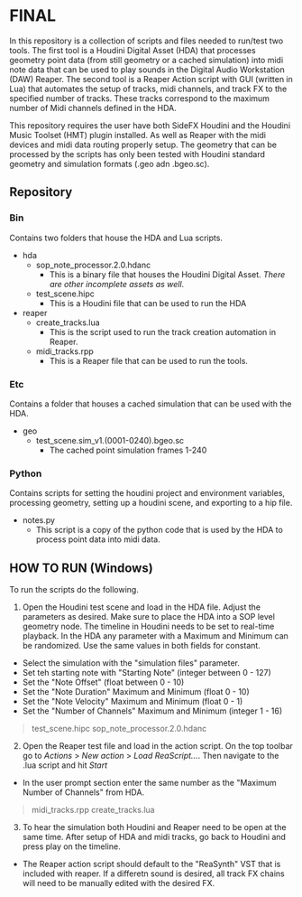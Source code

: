 # FINAL

In this repository is a collection of scripts and files needed to run/test two tools. The first tool is a Houdini Digital Asset (HDA) that processes geometry point data (from still geometry or a cached simulation) into midi note data that can be used to play sounds in the Digital Audio Workstation (DAW) Reaper. The second tool is a Reaper Action script with GUI (written in Lua) that automates the setup of tracks, midi channels, and track FX to the specified number of tracks. These tracks correspond to the maximum number of Midi channels defined in the HDA.

This repository requires the user have both SideFX Houdini and the Houdini Music Toolset (HMT) plugin installed. As well as Reaper with the midi devices and midi data routing properly setup. The geometry that can be processed by the scripts has only been tested with Houdini standard geometry and simulation formats (.geo adn .bgeo.sc).

## Repository

### Bin

Contains two folders that house the HDA and Lua scripts.

- hda
  - sop_note_processor.2.0.hdanc
    - This is a binary file that houses the Houdini Digital Asset. *There are other incomplete assets as well*.
  - test_scene.hipc
    - This is a Houdini file that can be used to run the HDA
- reaper
  - create_tracks.lua
    - This is the script used to run the track creation automation in Reaper.
  - midi_tracks.rpp
    - This is a Reaper file that can be used to run the tools.

### Etc

Contains a folder that houses a cached simulation that can be used with the HDA.

- geo
  - test_scene.sim_v1.(0001-0240).bgeo.sc
    - The cached point simulation frames 1-240

### Python

Contains scripts for setting the houdini project and environment variables, processing geometry, setting up a houdini scene, and exporting to a hip file.

- notes.py
  - This script is a copy of the python code that is used by the HDA to process point data into midi data.


## HOW TO RUN (Windows)

To run the scripts do the following.

1. Open the Houdini test scene and load in the HDA file. Adjust the parameters as desired.
Make sure to place the HDA into a SOP level geometry node.
The timeline in Houdini needs to be set to real-time playback.
In the HDA  any parameter with a Maximum and Minimum can be randomized. Use the same values in both fields for constant.

- Select the simulation with the "simulation files" parameter.
- Set teh starting note with "Starting Note" (integer between 0 - 127)
- Set the "Note Offset" (float between 0 - 10)
- Set the "Note Duration" Maximum and Minimum (float 0 - 10)
- Set the "Note Velocity" Maximum and Minimum (float 0 - 1)
- Set the "Number of Channels" Maximum and Minimum (integer 1 - 16)

> test_scene.hipc
> sop_note_processor.2.0.hdanc

2. Open the Reaper test file and load in the action script.
On the top toolbar go to *Actions* > *New action* > *Load ReaScript...*.
Then navigate to the .lua script and hit *Start*

- In the user prompt section enter the same number as the "Maximum Number of Channels" from HDA.

> midi_tracks.rpp
> create_tracks.lua

3. To hear the simulation both Houdini and Reaper need to be open at the same time. After setup of HDA and midi tracks, go back to Houdini and press play on the timeline.

- The Reaper action script should default to the "ReaSynth" VST that is included with reaper. If a differetn sound is desired, all track FX chains will need to be manually edited with the desired FX.

